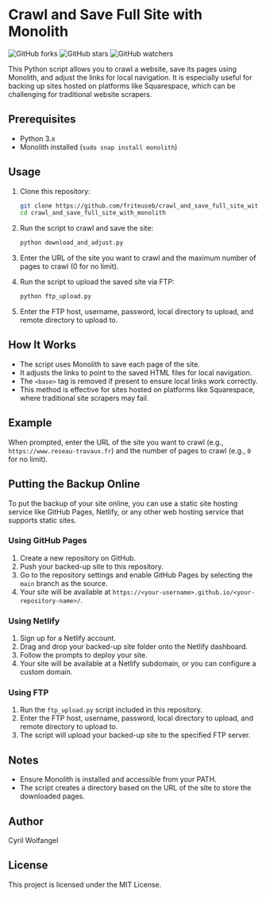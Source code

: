 # Crawl and Save Full Site with Monolith

![GitHub forks](https://img.shields.io/github/forks/friteuseb/crawl_and_save_full_site_with_monolith?style=social)
![GitHub stars](https://img.shields.io/github/stars/friteuseb/crawl_and_save_full_site_with_monolith?style=social)
![GitHub watchers](https://img.shields.io/github/watchers/friteuseb/crawl_and_save_full_site_with_monolith?style=social)

This Python script allows you to crawl a website, save its pages using Monolith, and adjust the links for local navigation. It is especially useful for backing up sites hosted on platforms like Squarespace, which can be challenging for traditional website scrapers.

## Prerequisites

- Python 3.x
- Monolith installed (`sudo snap install monolith`)

## Usage

1. Clone this repository:
    ```bash
    git clone https://github.com/friteuseb/crawl_and_save_full_site_with_monolith.git
    cd crawl_and_save_full_site_with_monolith
    ```

2. Run the script to crawl and save the site:
    ```bash
    python download_and_adjust.py
    ```

3. Enter the URL of the site you want to crawl and the maximum number of pages to crawl (0 for no limit).

4. Run the script to upload the saved site via FTP:
    ```bash
    python ftp_upload.py
    ```

5. Enter the FTP host, username, password, local directory to upload, and remote directory to upload to.

## How It Works

- The script uses Monolith to save each page of the site.
- It adjusts the links to point to the saved HTML files for local navigation.
- The `<base>` tag is removed if present to ensure local links work correctly.
- This method is effective for sites hosted on platforms like Squarespace, where traditional site scrapers may fail.

## Example

When prompted, enter the URL of the site you want to crawl (e.g., `https://www.reseau-travaux.fr`) and the number of pages to crawl (e.g., `0` for no limit).

## Putting the Backup Online

To put the backup of your site online, you can use a static site hosting service like GitHub Pages, Netlify, or any other web hosting service that supports static sites.

### Using GitHub Pages

1. Create a new repository on GitHub.
2. Push your backed-up site to this repository.
3. Go to the repository settings and enable GitHub Pages by selecting the `main` branch as the source.
4. Your site will be available at `https://<your-username>.github.io/<your-repository-name>/`.

### Using Netlify

1. Sign up for a Netlify account.
2. Drag and drop your backed-up site folder onto the Netlify dashboard.
3. Follow the prompts to deploy your site.
4. Your site will be available at a Netlify subdomain, or you can configure a custom domain.

### Using FTP

1. Run the `ftp_upload.py` script included in this repository.
2. Enter the FTP host, username, password, local directory to upload, and remote directory to upload to.
3. The script will upload your backed-up site to the specified FTP server.

## Notes

- Ensure Monolith is installed and accessible from your PATH.
- The script creates a directory based on the URL of the site to store the downloaded pages.

## Author

Cyril Wolfangel

## License

This project is licensed under the MIT License.
